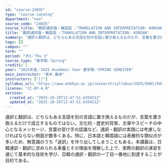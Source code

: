 ```yaml
---
id: "course:24035"
type: "course-catalog"
department: "nan"
course_code: "24035"
course_title: "翻訳通訳論・韓国語 ／TRANSLATION AND INTERPRETATION: KOREAN"
title: "翻訳通訳論・韓国語 ／TRANSLATION AND INTERPRETATION: KOREAN"
summary: "通訳と翻訳は、どちらもある言語を別の言語に置き換えるものだが、言葉を置き換えるだけで成立するものではない。文化的・歴史的背景、文章やスピーチの中心となるメッセージ、言葉の受け手の認識など、通訳・翻訳の実践には考慮しなければならない側面が数多…"
tags: []
campus: ""
term: ""
period: "木3／Thu 3"
course_type: "春学期／Spring"
credits: 2
year: "2025年度／2025 Academic Year 春学期／SPRING SEMESTER"
main_instructor: "青木 義幸"
instructors: ["[]"]
syllabus_url: "https://www.dokkyo.ac.jp/research/syllabus/2025/0401/0401_24035_ja_JP.html"
license: "CC-BY-4.0"
version:
  created_at: "2025-10-29T12:47:51.635451Z"
  updated_at: "2025-10-29T12:47:51.635451Z"
---
```

通訳と翻訳は、どちらもある言語を別の言語に置き換えるものだが、言葉を置き換えるだけで成立するものではない。文化的・歴史的背景、文章やスピーチの中心となるメッセージ、言葉の受け手の認識など、通訳・翻訳の実践には考慮しなければならない側面が数多くある。特に、日本語と韓国語には表層的な類似点が多いため、無意識のうち「迷訳」を作り出してしまうこともある。本講義は、日韓通訳・翻訳に求められる素養とその理由を理解した上で、実際の翻訳の演習を通じて基本的な技術を学び、日韓の通訳・翻訳の一丁目一番地に到達することが目的である。
